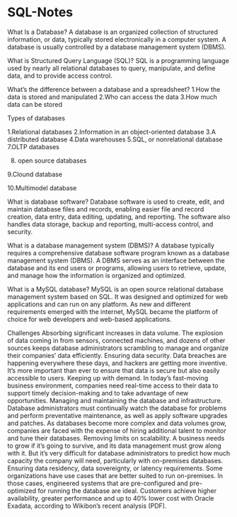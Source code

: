 # SQL-Notes

What Is a Database?
A database is an organized collection of structured information, or data, typically stored electronically in a computer system. A database is usually controlled by a database management system (DBMS).

What is Structured Query Language (SQL)?
SQL is a programming language used by nearly all relational databases to query, manipulate, and define data, and to provide access control.

What’s the difference between a database and a spreadsheet?
1.How the data is stored and manipulated
2.Who can access the data
3.How much data can be stored

Types of databases

1.Relational databases
2.Information in an object-oriented database 
3.A distributed database 
4.Data warehouses
5.SQL, or nonrelational database
7.OLTP databases

8. open source databases

9.Clound database

10.Multimodel database

What is database software?
Database software is used to create, edit, and maintain database files and records, enabling easier file and record creation, data entry, data editing, updating, and reporting. The software also handles data storage, backup and reporting, multi-access control, and security. 

What is a database management system (DBMS)?
A database typically requires a comprehensive database software program known as a database management system (DBMS). A DBMS serves as an interface between the database and its end users or programs, allowing users to retrieve, update, and manage how the information is organized and optimized.

What is a MySQL database?
MySQL is an open source relational database management system based on SQL. It was designed and optimized for web applications and can run on any platform. As new and different requirements emerged with the internet, MySQL became the platform of choice for web developers and web-based applications. 

Challenges
Absorbing significant increases in data volume. The explosion of data coming in from sensors, connected machines, and dozens of other sources keeps database administrators scrambling to manage and organize their companies’ data efficiently.
Ensuring data security. Data breaches are happening everywhere these days, and hackers are getting more inventive. It’s more important than ever to ensure that data is secure but also easily accessible to users.
Keeping up with demand. In today’s fast-moving business environment, companies need real-time access to their data to support timely decision-making and to take advantage of new opportunities.
Managing and maintaining the database and infrastructure. Database administrators must continually watch the database for problems and perform preventative maintenance, as well as apply software upgrades and patches. As databases become more complex and data volumes grow, companies are faced with the expense of hiring additional talent to monitor and tune their databases.
Removing limits on scalability. A business needs to grow if it’s going to survive, and its data management must grow along with it. But it’s very difficult for database administrators to predict how much capacity the company will need, particularly with on-premises databases.
Ensuring data residency, data sovereignty, or latency requirements. Some organizations have use cases that are better suited to run on-premises. In those cases, engineered systems that are pre-configured and pre-optimized for running the database are ideal. Customers achieve higher availability, greater performance and up to 40% lower cost with Oracle Exadata, according to Wikibon’s recent analysis (PDF).



